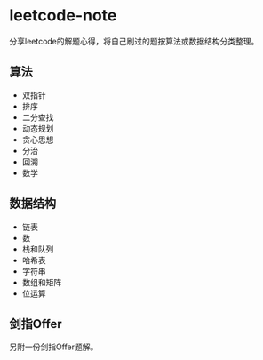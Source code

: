 # leetcode-note
分享leetcode的解题心得，将自己刷过的题按算法或数据结构分类整理。

## 算法

- 双指针
- 排序
- 二分查找
- 动态规划
- 贪心思想
- 分治
- 回溯
- 数学

## 数据结构

- 链表
- 数
- 栈和队列
- 哈希表
- 字符串
- 数组和矩阵
- 位运算

## 剑指Offer ##

另附一份剑指Offer题解。